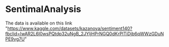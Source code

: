 # SentimalAnalysis
The data is available on this link "https://www.kaggle.com/datasets/kazanova/sentiment140?fbclid=IwAR2L6I0wsPQtdp32uNgB_2JYljHPrNGQ0dKrPlTiDjb6qWWzGDuNPE9vg7U"
